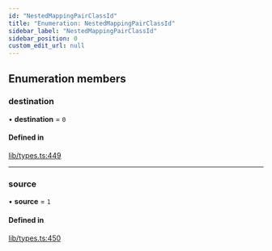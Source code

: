 ```yaml
---
id: "NestedMappingPairClassId"
title: "Enumeration: NestedMappingPairClassId"
sidebar_label: "NestedMappingPairClassId"
sidebar_position: 0
custom_edit_url: null
---
```


## Enumeration members

### destination

• **destination** = `0`

#### Defined in

[lib/types.ts:449](https://github.com/nartc/mapper/blob/a29e3690/packages/core/src/lib/types.ts#L449)

___

### source

• **source** = `1`

#### Defined in

[lib/types.ts:450](https://github.com/nartc/mapper/blob/a29e3690/packages/core/src/lib/types.ts#L450)
